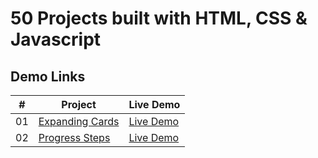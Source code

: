# 50 Projects built with HTML, CSS & Javascript

## Demo Links

| #   | Project                                                                                                             | Live Demo                                                                                                   |
| --- | ------------------------------------------------------------------------------------------------------------------- | ----------------------------------------------------------------------------------------------------------- |
| 01  | [Expanding Cards](https://github.com/aykutulis/50-projects-html-css-js/tree/master/Day%201%20-%20Expanding%20Cards) | [Live Demo](https://aykutulis.github.io/50-projects-html-css-js/Day%201%20-%20Expanding%20Cards/index.html) |
| 02  | [Progress Steps](https://github.com/aykutulis/50-projects-html-css-js/tree/master/Day%202%20-%20Progress%20Steps)   | [Live Demo](https://aykutulis.github.io/50-projects-html-css-js/Day%202%20-%20Progress%20Steps/index.html)  |
